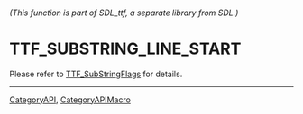 ###### (This function is part of SDL_ttf, a separate library from SDL.)
# TTF_SUBSTRING_LINE_START

Please refer to [TTF_SubStringFlags](TTF_SubStringFlags) for details.

----
[CategoryAPI](CategoryAPI), [CategoryAPIMacro](CategoryAPIMacro)

